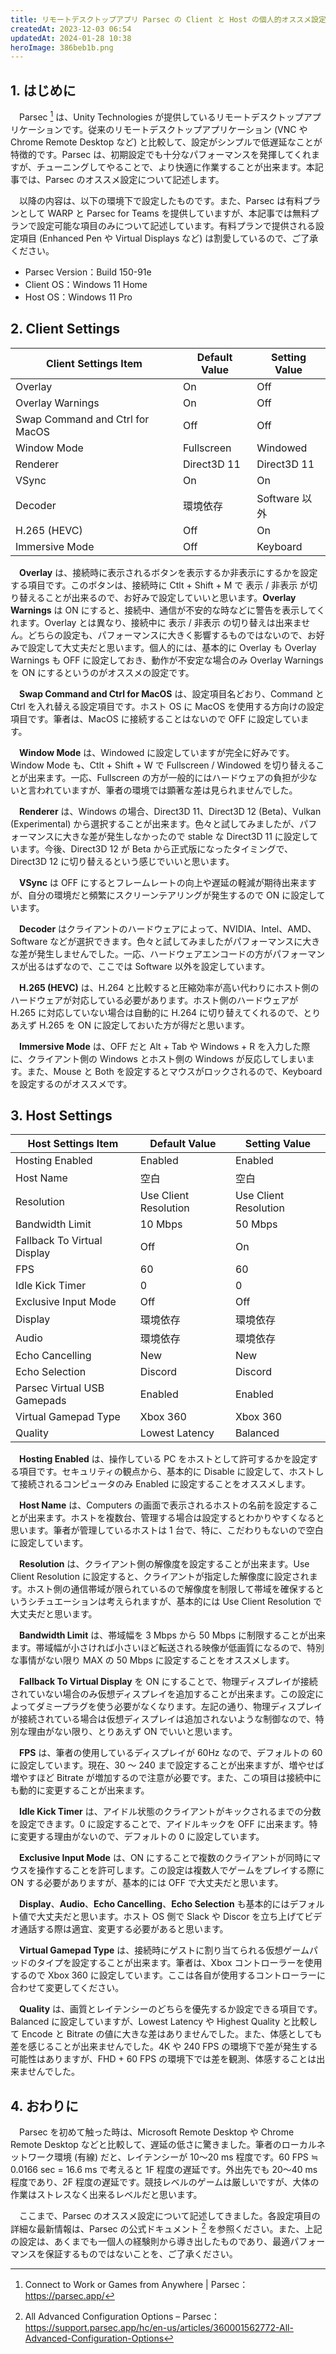 ```yaml
---
title: リモートデスクトップアプリ Parsec の Client と Host の個人的オススメ設定 for Windows
createdAt: 2023-12-03 06:54
updatedAt: 2024-01-28 10:38
heroImage: 386beb1b.png
---
```


## 1. はじめに

　Parsec [^1] は、Unity Technologies が提供しているリモートデスクトップアプリケーションです。従来のリモートデスクトップアプリケーション (VNC や Chrome Remote Desktop など) と比較して、設定がシンプルで低遅延なことが特徴的です。Parsec は、初期設定でも十分なパフォーマンスを発揮してくれますが、チューニングしてやることで、より快適に作業することが出来ます。本記事では、Parsec のオススメ設定について記述します。

　以降の内容は、以下の環境下で設定したものです。また、Parsec は有料プランとして WARP と Parsec for Teams を提供していますが、本記事では無料プランで設定可能な項目のみについて記述しています。有料プランで提供される設定項目 (Enhanced Pen や Virtual Displays など) は割愛しているので、ご了承ください。

[^1]: Connect to Work or Games from Anywhere | Parsec：https://parsec.app/

- Parsec Version：Build 150-91e
- Client OS：Windows 11 Home
- Host OS：Windows 11 Pro

## 2. Client Settings

| Client Settings Item | Default Value | Setting Value |
| --- | --- | --- |
| Overlay | On | Off |
| Overlay Warnings | On | Off |
| Swap Command and Ctrl for MacOS | Off | Off |
| Window Mode | Fullscreen | Windowed |
| Renderer | Direct3D 11 | Direct3D 11 |
| VSync | On | On |
| Decoder | 環境依存 | Software 以外 |
| H.265 (HEVC) | Off | On |
| Immersive Mode | Off | Keyboard |

　**Overlay** は、接続時に表示されるボタンを表示するか非表示にするかを設定する項目です。このボタンは、接続時に Ctlt + Shift + M で 表示 / 非表示 が切り替えることが出来るので、お好みで設定していいと思います。**Overlay Warnings** は ON にすると、接続中、通信が不安的な時などに警告を表示してくれます。Overlay とは異なり、接続中に 表示 / 非表示 の切り替えは出来ません。どちらの設定も、パフォーマンスに大きく影響するものではないので、お好みで設定して大丈夫だと思います。個人的には、基本的に Overlay も Overlay Warnings も OFF に設定しておき、動作が不安定な場合のみ Overlay Warnings を ON にするというのがオススメの設定です。

　**Swap Command and Ctrl for MacOS** は、設定項目名どおり、Command と Ctrl を入れ替える設定項目です。ホスト OS に MacOS を使用する方向けの設定項目です。筆者は、MacOS に接続することはないので OFF に設定しています。

　**Window Mode** は、Windowed に設定していますが完全に好みです。Window Mode も、Ctlt + Shift + W で Fullscreen / Windowed を切り替えることが出来ます。一応、Fullscreen の方が一般的にはハードウェアの負担が少ないと言われていますが、筆者の環境では顕著な差は見られませんでした。

　**Renderer** は、Windows の場合、Direct3D 11、Direct3D 12 (Beta)、Vulkan (Experimental) から選択することが出来ます。色々と試してみましたが、パフォーマンスに大きな差が発生しなかったので stable な Direct3D 11 に設定しています。今後、Direct3D 12 が Beta から正式版になったタイミングで、Direct3D 12 に切り替えるという感じでいいと思います。

　**VSync** は OFF にするとフレームレートの向上や遅延の軽減が期待出来ますが、自分の環境だと頻繁にスクリーンテアリングが発生するので ON に設定しています。

　**Decoder** はクライアントのハードウェアによって、NVIDIA、Intel、AMD、Software などが選択できます。色々と試してみましたがパフォーマンスに大きな差が発生しませんでした。一応、ハードウェアエンコードの方がパフォーマンスが出るはずなので、ここでは Software 以外を設定しています。

　**H.265 (HEVC)** は、H.264 と比較すると圧縮効率が高い代わりにホスト側のハードウェアが対応している必要があります。ホスト側のハードウェアが H.265 に対応していない場合は自動的に H.264 に切り替えてくれるので、とりあえず H.265 を ON に設定しておいた方が得だと思います。

　**Immersive Mode** は、OFF だと Alt + Tab や Windows + R を入力した際に、クライアント側の Windows とホスト側の Windows が反応してしまいます。また、Mouse と Both を設定するとマウスがロックされるので、Keyboard を設定するのがオススメです。

## 3. Host Settings

| Host Settings Item | Default Value | Setting Value |
| --- | --- | --- |
| Hosting Enabled | Enabled | Enabled |
| Host Name | 空白 | 空白 |
| Resolution | Use Client Resolution | Use Client Resolution |
| Bandwidth Limit | 10 Mbps | 50 Mbps |
| Fallback To Virtual Display | Off | On |
| FPS | 60 | 60 |
| Idle Kick Timer | 0 | 0 |
| Exclusive Input Mode | Off | Off |
| Display | 環境依存 | 環境依存 |
| Audio | 環境依存 | 環境依存 |
| Echo Cancelling | New | New |
| Echo Selection | Discord | Discord |
| Parsec Virtual USB Gamepads | Enabled | Enabled |
| Virtual Gamepad Type | Xbox 360 | Xbox 360 |
| Quality | Lowest Latency | Balanced |

　**Hosting Enabled** は、操作している PC をホストとして許可するかを設定する項目です。セキュリティの観点から、基本的に Disable に設定して、ホストして接続されるコンピュータのみ Enabled に設定することをオススメします。

　**Host Name** は、Computers の画面で表示されるホストの名前を設定することが出来ます。ホストを複数台、管理する場合は設定するとわかりやすくなると思います。筆者が管理しているホストは 1 台で、特に、こだわりもないので空白に設定しています。

　**Resolution** は、クライアント側の解像度を設定することが出来ます。Use Client Resolution に設定すると、クライアントが指定した解像度に設定されます。ホスト側の通信帯域が限られているので解像度を制限して帯域を確保するというシチュエーションは考えられますが、基本的には Use Client Resolution で大丈夫だと思います。

　**Bandwidth Limit** は、帯域幅を 3 Mbps から 50 Mbps に制限することが出来ます。帯域幅が小さければ小さいほど転送される映像が低画質になるので、特別な事情がない限り MAX の 50 Mbps に設定することをオススメします。

　**Fallback To Virtual Display** を ON にすることで、物理ディスプレイが接続されていない場合のみ仮想ディスプレイを追加することが出来ます。この設定によってダミープラグを使う必要がなくなります。左記の通り、物理ディスプレイが接続されている場合は仮想ディスプレイは追加されないような制御なので、特別な理由がない限り、とりあえず ON でいいと思います。

　**FPS** は、筆者の使用しているディスプレイが 60Hz なので、デフォルトの 60 に設定しています。現在、30 ～ 240 まで設定することが出来ますが、増やせば増やすほど Bitrate が増加するので注意が必要です。また、この項目は接続中にも動的に変更することが出来ます。

　**Idle Kick Timer** は、アイドル状態のクライアントがキックされるまでの分数を設定できます。0 に設定することで、アイドルキックを OFF に出来ます。特に変更する理由がないので、デフォルトの 0 に設定しています。

　**Exclusive Input Mode** は、ON にすることで複数のクライアントが同時にマウスを操作することを許可します。この設定は複数人でゲームをプレイする際に ON する必要がありますが、基本的には OFF で大丈夫だと思います。

　**Display**、**Audio**、**Echo Cancelling**、**Echo Selection** も基本的にはデフォルト値で大丈夫だと思います。ホスト OS 側で Slack や Discor を立ち上げてビデオ通話する際は適宜、変更する必要があると思います。

　**Virtual Gamepad Type** は、接続時にゲストに割り当てられる仮想ゲームパッドのタイプを設定することが出来ます。筆者は、Xbox コントローラーを使用するので Xbox 360 に設定しています。ここは各自が使用するコントローラーに合わせて変更してください。

　**Quality** は、画質とレイテンシーのどちらを優先するか設定できる項目です。Balanced に設定していますが、Lowest Latency や Highest Quality と比較して Encode と Bitrate の値に大きな差はありませんでした。また、体感としても差を感じることが出来ませんでした。4K や 240 FPS の環境下で差が発生する可能性はありますが、FHD + 60 FPS の環境下では差を観測、体感することは出来ませんでした。

## 4. おわりに

　Parsec を初めて触った時は、Microsoft Remote Desktop や Chrome Remote Desktop などと比較して、遅延の低さに驚きました。筆者のローカルネットワーク環境 (有線) だと、レイテンシーが 10～20 ms 程度です。60 FPS ≒ 0.0166 sec = 16.6 ms で考えると 1F 程度の遅延です。外出先でも 20～40 ms 程度であり、2F 程度の遅延です。競技レベルのゲームは厳しいですが、大体の作業はストレスなく出来るレベルだと思います。

　ここまで、Parsec のオススメ設定について記述してきました。各設定項目の詳細な最新情報は、Parsec の公式ドキュメント [^2] を参照ください。また、上記の設定は、あくまでも一個人の経験則から導き出したものであり、最適パフォーマンスを保証するものではないことを、ご了承ください。

[^2]: All Advanced Configuration Options – Parsec：https://support.parsec.app/hc/en-us/articles/360001562772-All-Advanced-Configuration-Options